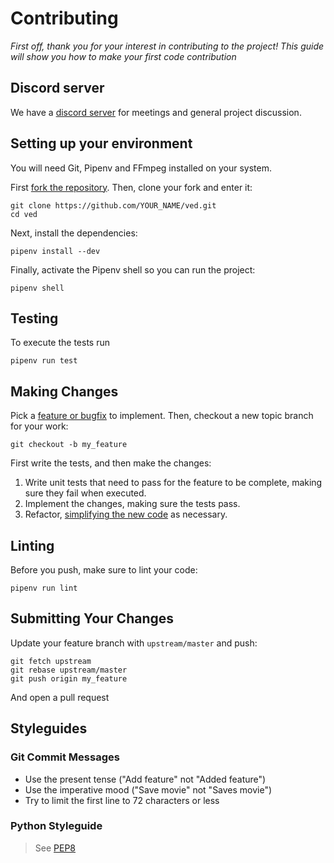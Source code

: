 # Contributing

*First off, thank you for your interest in contributing to the project! This guide will show you how to make your first code contribution*

## Discord server

We have a [discord server](https://discord.gg/V3zPQn8) for meetings and general project discussion.

## Setting up your environment

You will need Git, Pipenv and FFmpeg installed on your system.

First [fork the repository](https://github.com/ved-editor/ved/fork). Then, clone your fork and enter it:
```
git clone https://github.com/YOUR_NAME/ved.git
cd ved
```

Next, install the dependencies:
```
pipenv install --dev
```

Finally, activate the Pipenv shell so you can run the project:
```
pipenv shell
```

## Testing

To execute the tests run
```
pipenv run test
```

## Making Changes

Pick a [feature or bugfix](https://github.com/ved-editor/ved/issues) to implement. Then, checkout a new topic branch for your work:
```
git checkout -b my_feature
```

First write the tests, and then make the changes:

1. Write unit tests that need to pass for the feature to be complete, making sure they fail when executed.
2. Implement the changes, making sure the tests pass.
3. Refactor, [simplifying the new code](https://www.agilealliance.org/glossary/rules-of-simplicity/) as necessary.

## Linting

Before you push, make sure to lint your code:
```
pipenv run lint
```

## Submitting Your Changes

Update your feature branch with `upstream/master` and push:
```
git fetch upstream
git rebase upstream/master
git push origin my_feature
```

And open a pull request

## Styleguides

### Git Commit Messages

- Use the present tense ("Add feature" not "Added feature")
- Use the imperative mood ("Save movie" not "Saves movie")
- Try to limit the first line to 72 characters or less

### Python Styleguide

> See [PEP8](https://www.python.org/dev/peps/pep-0008/#introduction)
